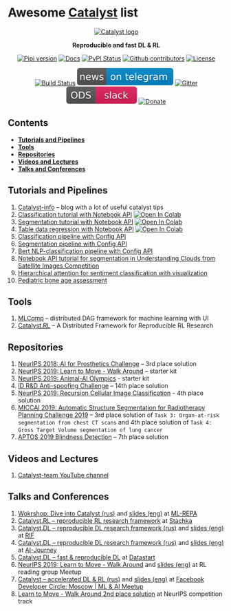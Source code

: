 # Awesome [Catalyst](https://github.com/catalyst-team/catalyst) list

<div align="center">

[![Catalyst logo](https://raw.githubusercontent.com/catalyst-team/catalyst-pics/master/pics/catalyst_logo.png)](https://github.com/catalyst-team/catalyst)

**Reproducible and fast DL & RL**
 
[![Pipi version](https://img.shields.io/pypi/v/catalyst.svg)](https://pypi.org/project/catalyst/)
[![Docs](https://img.shields.io/badge/dynamic/json.svg?label=docs&url=https%3A%2F%2Fpypi.org%2Fpypi%2Fcatalyst%2Fjson&query=%24.info.version&colorB=brightgreen&prefix=v)](https://catalyst-team.github.io/catalyst/index.html)
[![PyPI Status](https://pepy.tech/badge/catalyst)](https://pepy.tech/project/catalyst)
[![Github contributors](https://img.shields.io/github/contributors/catalyst-team/catalyst.svg?logo=github&logoColor=white)](https://github.com/catalyst-team/catalyst/graphs/contributors)
[![License](https://img.shields.io/github/license/catalyst-team/catalyst.svg)](LICENSE)

[![Build Status](https://travis-ci.com/catalyst-team/catalyst.svg?branch=master)](https://travis-ci.com/catalyst-team/catalyst)
[![Telegram](./pics/telegram.svg)](https://t.me/catalyst_team)
[![Gitter](https://badges.gitter.im/catalyst-team/community.svg)](https://gitter.im/catalyst-team/community?utm_source=badge&utm_medium=badge&utm_campaign=pr-badge)
[![Slack](./pics/slack.svg)](https://opendatascience.slack.com/messages/CGK4KQBHD)
[![Donate](https://raw.githubusercontent.com/catalyst-team/catalyst-pics/master/third_party_pics/patreon.png)](https://www.patreon.com/catalyst_team)


</div>

## Contents
* **[Tutorials and Pipelines](#tutorials-and-pipelines)**
* **[Tools](#tools)**
* **[Repositories](#repositories)**
* **[Videos and Lectures](#videos-and-lectures)**
* **[Talks and Conferences](#talks-and-conferences)**

## Tutorials and Pipelines
1. [Catalyst-info](https://github.com/catalyst-team/catalyst-info) – blog with a lot of useful catalyst tips
1. [Classification tutorial with Notebook API](https://github.com/catalyst-team/catalyst/blob/master/examples/notebooks/classification-tutorial.ipynb) [![Open In Colab](https://colab.research.google.com/assets/colab-badge.svg)](https://colab.research.google.com/github/catalyst-team/catalyst/blob/master/examples/notebooks/classification-tutorial.ipynb)
1. [Segmentation tutorial with Notebook API](https://github.com/catalyst-team/catalyst/blob/master/examples/notebooks/segmentation-tutorial.ipynb) [![Open In Colab](https://colab.research.google.com/assets/colab-badge.svg)](https://colab.research.google.com/github/catalyst-team/catalyst/blob/master/examples/notebooks/segmentation-tutorial.ipynb)
1. [Table data regression with Notebook API](https://github.com/catalyst-team/catalyst/blob/master/examples/notebooks/table-data-tutorial.ipynb) [![Open In Colab](https://colab.research.google.com/assets/colab-badge.svg)](https://colab.research.google.com/github/catalyst-team/catalyst/blob/master/examples/notebooks/table-data-tutorial.ipynb)
1. [Classification pipeline with Config API](https://github.com/catalyst-team/classification)
1. [Segmentation pipeline with Config API](https://github.com/catalyst-team/segmentation)
1. [Bert NLP-classification pipeline with Config API](https://github.com/catalyst-team/bert)
1. [Notebook API tutorial for segmentation in Understanding Clouds from Satellite Images Competition](https://www.kaggle.com/artgor/segmentation-in-pytorch-using-convenient-tools/)
1. [Hierarchical attention for sentiment classification with visualization](https://github.com/neuromation/ml-recipe-hier-attention)
1. [Pediatric bone age assessment](https://github.com/neuromation/ml-recipe-bone-age)

## Tools
1. [MLComp](https://github.com/catalyst-team/mlcomp) – distributed DAG framework for machine learning with UI
1.  [Catalyst.RL](https://github.com/catalyst-team/catalyst-rl-framework) – A Distributed Framework for Reproducible RL Research

## Repositories
1. [NeurIPS 2018: AI for Prosthetics Challenge](https://github.com/Scitator/neurips-18-prosthetics-challenge) – 3rd place solution
1. [NeurIPS 2019: Learn to Move - Walk Around](https://github.com/Scitator/learning-to-move-starter-kit) – starter kit
1. [NeurIPS 2019: Animal-AI Olympics](https://github.com/Scitator/animal-olympics-starter-kit) - starter kit
1. [ID R&D Anti-spoofing Challenge](https://github.com/bagxi/idrnd-anti-spoofing-challenge-solution) – 14th place solution 
1. [NeurIPS 2019: Recursion Cellular Image Classification](https://github.com/ngxbac/Kaggle-Recursion-Cellular) - 4th place solution
1. [MICCAI 2019: Automatic Structure Segmentation for Radiotherapy Planning Challenge 2019](https://github.com/ngxbac/StructSeg2019) – 3rd place solution of `Task 3: Organ-at-risk segmentation from chest CT scans` and 4th place solution of `Task 4: Gross Target Volume segmentation of lung cancer`
1. [APTOS 2019 Blindness Detection](https://github.com/BloodAxe/Kaggle-2019-Blindness-Detection) – 7th place solution

## Videos and Lectures
1. [Catalyst-team YouTube channel](https://www.youtube.com/channel/UC39Z1Cwr9n8DVpuXcsyi9FQ)

## Talks and Conferences
1. [Wokrshop: Dive into Catalyst (rus)](https://youtu.be/SGawkIjBoGE?t=563) and [slides (eng)](https://docs.google.com/presentation/d/10dJqTGEPxk_gYKCZZdFqHHhuPUwwKNYdRhvuNphpy5E/edit?usp=sharing) at [ML-REPA](http://ml-repa.ru/en)
2. [Catalyst.RL – reproducible RL research framework](https://docs.google.com/presentation/d/1U6VWIwQnQDGtu6a1x61tt3AlxCJ1-A1EYKd8lR9tKos/edit?usp=sharing) at [Stachka](https://nastachku.ru/archive/2019_innopolis/index.php?dispatch=products.view&product_id=3650)
3. [Catalyst.DL – reproducible DL research framework (rus)](https://youtu.be/EfG8iwFNdWg) and [slides (eng)](https://docs.google.com/presentation/d/1TL7N_H31zDFShVbKzLfMC3DYw4e1psj6ScDN8spKQlk/edit?usp=sharing) at [RIF](http://rifvrn.ru/program/catalyst-dl-fast-reproducible-dl-41.html)
4. [Catalyst.DL – reproducible DL research framework (rus)](https://youtu.be/7xyMP_5eA8c?t=8964) and [slides (eng)](https://docs.google.com/presentation/d/1XGubfTWvpiJrMyKNx2G6GtAq68y2__sDmx30eSdSRZs/edit?usp=sharing) at [AI-Journey](https://ai-journey.ru/conference-moscow/broadcast?page=2&per-page=12)
5. [Catalyst.DL – fast & reproducible DL](https://docs.google.com/presentation/d/1fbF4PMl092kIdjJTw3olR3wI2cl_P2ttN3c9-WTh1gA/edit?usp=sharing) at [Datastart](https://datastart.ru/msk-autumn-2019/)
6. [NeurIPS 2019: Learn to Move - Walk Around](https://www.youtube.com/watch?v=PprDcJHrFdg&feature=youtu.be&t=4020) and [slides (eng)](https://docs.google.com/presentation/d/1g4g_Rxp9M3xAHwpp_hNzC87L9Gvum3H09g2DIQn1Taw/edit?usp=sharing) at RL reading group Meetup
7. [Catalyst – accelerated DL & RL (rus)](https://youtu.be/Rmo2rx5V3v8?t=77) and [slides (eng)](https://docs.google.com/presentation/d/1xMZMjSwJfM5mZMK7pHp6hVI0FxPyZOpRtBZ0J2l1AaY/edit?fbclid=IwAR1q4XJVqYdD-a5oO2n68Y4xHvChIeOSjCSmlUYqrjIzneYpehzF8PiNdMc#slide=id.g75815b5293_0_202) at [Facebook Developer Circle: Moscow | ML & AI Meetup](https://www.facebook.com/groups/475428499888062/)
8. [Learn to Move - Walk Around 2nd place solution](https://docs.google.com/presentation/d/14UzYAURBulLjuCbQRnNeROhZ74h51-o460DPTkKMrwo/edit?usp=sharing) at NeurIPS competition track
